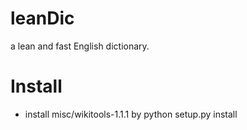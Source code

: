 leanDic
=======

a lean and fast English dictionary. 


Install
===

 * install misc/wikitools-1.1.1 by python setup.py install
